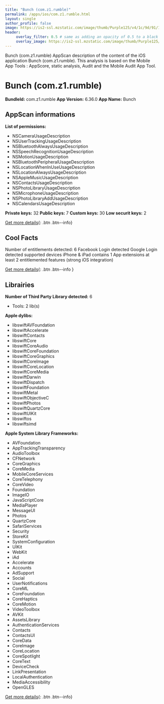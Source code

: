 ```yaml
---
title: "Bunch (com.z1.rumble)"
permalink: /apps/ios/com.z1.rumble.html
layout: single
author_profile: false
image: https://is2-ssl.mzstatic.com/image/thumb/Purple125/v4/1c/9d/91/1c9d917e-c41f-d2be-56b3-2fbdccd9b497/AppIcon-0-0-1x_U007emarketing-0-0-0-10-0-0-sRGB-0-0-0-GLES2_U002c0-512MB-85-220-0-0.png/512x512bb.jpg
header: 
     overlay_filter: 0.5 # same as adding an opacity of 0.5 to a black background
     overlay_image: https://is2-ssl.mzstatic.com/image/thumb/Purple125/v4/1c/9d/91/1c9d917e-c41f-d2be-56b3-2fbdccd9b497/AppIcon-0-0-1x_U007emarketing-0-0-0-10-0-0-sRGB-0-0-0-GLES2_U002c0-512MB-85-220-0-0.png/512x512bb.jpg
---
```

Bunch (com.z1.rumble) AppScan description of the content of the iOS application Bunch (com.z1.rumble). This analysis is based on the Mobile App Tools : AppScore, static analysis, Audit and the Mobile Audit App Tool.

# Bunch (com.z1.rumble)

**BundleId:** com.z1.rumble
**App Version:** 6.36.0
**App Name:** Bunch


## AppScan informations 

**List of permissions:** 
- NSCameraUsageDescription
- NSUserTrackingUsageDescription
- NSBluetoothAlwaysUsageDescription
- NSSpeechRecognitionUsageDescription
- NSMotionUsageDescription
- NSBluetoothPeripheralUsageDescription
- NSLocationWhenInUseUsageDescription
- NSLocationAlwaysUsageDescription
- NSAppleMusicUsageDescription
- NSContactsUsageDescription
- NSPhotoLibraryUsageDescription
- NSMicrophoneUsageDescription
- NSPhotoLibraryAddUsageDescription
- NSCalendarsUsageDescription
  
  
**Private keys:** 32
**Public keys:** 7
**Custom keys:** 30
**Low securit keys:** 2
  
[Get more details](/pricing.html){: .btn .btn--info}

## Cool Facts

Number of entitlements detected: 6
Facebook Login detected
Google Login detected
supported devices iPhone & iPad
contains 1 App extensions
at least 2 entitlemented features (strong iOS integration)
  
[Get more details](/pricing.html){: .btn .btn--info }

## Librairies 
**Number of Third Party Library detected:** 6
- Tools: 2 lib(s)


**Apple dylibs:**
- libswiftAVFoundation
- libswiftAccelerate
- libswiftContacts
- libswiftCore
- libswiftCoreAudio
- libswiftCoreFoundation
- libswiftCoreGraphics
- libswiftCoreImage
- libswiftCoreLocation
- libswiftCoreMedia
- libswiftDarwin
- libswiftDispatch
- libswiftFoundation
- libswiftMetal
- libswiftObjectiveC
- libswiftPhotos
- libswiftQuartzCore
- libswiftUIKit
- libswiftos
- libswiftsimd


**Apple System Library Frameworks:**
- AVFoundation
- AppTrackingTransparency
- AudioToolbox
- CFNetwork
- CoreGraphics
- CoreMedia
- MobileCoreServices
- CoreTelephony
- CoreVideo
- Foundation
- ImageIO
- JavaScriptCore
- MediaPlayer
- MessageUI
- Photos
- QuartzCore
- SafariServices
- Security
- StoreKit
- SystemConfiguration
- UIKit
- WebKit
- iAd
- Accelerate
- Accounts
- AdSupport
- Social
- UserNotifications
- CoreML
- CoreFoundation
- CoreHaptics
- CoreMotion
- VideoToolbox
- AVKit
- AssetsLibrary
- AuthenticationServices
- Contacts
- ContactsUI
- CoreData
- CoreImage
- CoreLocation
- CoreSpotlight
- CoreText
- DeviceCheck
- LinkPresentation
- LocalAuthentication
- MediaAccessibility
- OpenGLES


  
[Get more details](/pricing.html){: .btn .btn--info}

